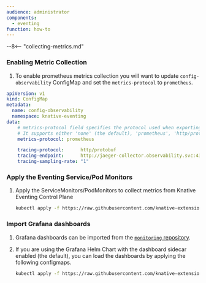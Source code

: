 ```yaml
---
audience: administrator
components:
  - eventing
function: how-to
---
```


--8<-- "collecting-metrics.md"

### Enabling Metric Collection

1. To enable prometheus metrics collection you will want to update `config-observability` ConfigMap and set the `metrics-protocol` to `prometheus`.

```yaml
apiVersion: v1
kind: ConfigMap
metadata:
  name: config-observability
  namespace: knative-eventing
data:
    # metrics-protocol field specifies the protocol used when exporting metrics
    # It supports either 'none' (the default), 'prometheus', 'http/protobuf' (OTLP HTTP), 'grpc' (OTLP gRPC)
    metrics-protocol: prometheus

    tracing-protocol:      http/protobuf
    tracing-endpoint:      http://jaeger-collector.observability.svc:4318/v1/traces
    tracing-sampling-rate: "1"
```

### Apply the Eventing Service/Pod Monitors

1. Apply the ServiceMonitors/PodMonitors to collect metrics from Knative Eventing Control Plane

    ```bash
    kubectl apply -f https://raw.githubusercontent.com/knative-extensions/monitoring/main/config/eventing-monitors.yaml
    ```
### Import Grafana dashboards

1. Grafana dashboards can be imported from the [`monitoring` repository](https://github.com/knative-extensions/monitoring).

1. If you are using the Grafana Helm Chart with the dashboard sidecar enabled (the default), you can load the dashboards by applying the following configmaps.

    ```bash
    kubectl apply -f https://raw.githubusercontent.com/knative-extensions/monitoring/main/config/configmap-eventing-dashboard.yaml
    ```
